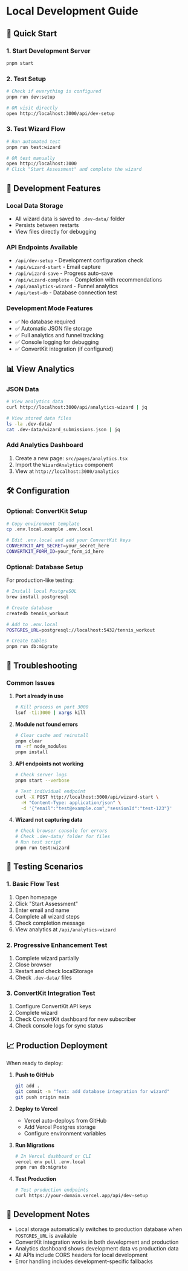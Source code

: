 # Local Development Guide

## 🚀 Quick Start

### 1. Start Development Server
```bash
pnpm start
```

### 2. Test Setup
```bash
# Check if everything is configured
pnpm run dev:setup

# OR visit directly
open http://localhost:3000/api/dev-setup
```

### 3. Test Wizard Flow
```bash
# Run automated test
pnpm run test:wizard

# OR test manually
open http://localhost:3000
# Click "Start Assessment" and complete the wizard
```

## 🔧 Development Features

### Local Data Storage
- All wizard data is saved to `.dev-data/` folder
- Persists between restarts
- View files directly for debugging

### API Endpoints Available
- `/api/dev-setup` - Development configuration check
- `/api/wizard-start` - Email capture
- `/api/wizard-save` - Progress auto-save
- `/api/wizard-complete` - Completion with recommendations
- `/api/analytics-wizard` - Funnel analytics
- `/api/test-db` - Database connection test

### Development Mode Features
- ✅ No database required
- ✅ Automatic JSON file storage
- ✅ Full analytics and funnel tracking
- ✅ Console logging for debugging
- ✅ ConvertKit integration (if configured)

## 📊 View Analytics

### JSON Data
```bash
# View analytics data
curl http://localhost:3000/api/analytics-wizard | jq

# View stored data files
ls -la .dev-data/
cat .dev-data/wizard_submissions.json | jq
```

### Add Analytics Dashboard
1. Create a new page: `src/pages/analytics.tsx`
2. Import the `WizardAnalytics` component
3. View at `http://localhost:3000/analytics`

## 🛠️ Configuration

### Optional: ConvertKit Setup
```bash
# Copy environment template
cp .env.local.example .env.local

# Edit .env.local and add your ConvertKit keys
CONVERTKIT_API_SECRET=your_secret_here
CONVERTKIT_FORM_ID=your_form_id_here
```

### Optional: Database Setup
For production-like testing:
```bash
# Install local PostgreSQL
brew install postgresql

# Create database
createdb tennis_workout

# Add to .env.local
POSTGRES_URL=postgresql://localhost:5432/tennis_workout

# Create tables
pnpm run db:migrate
```

## 🐛 Troubleshooting

### Common Issues

1. **Port already in use**
   ```bash
   # Kill process on port 3000
   lsof -ti:3000 | xargs kill
   ```

2. **Module not found errors**
   ```bash
   # Clear cache and reinstall
   pnpm clear
   rm -rf node_modules
   pnpm install
   ```

3. **API endpoints not working**
   ```bash
   # Check server logs
   pnpm start --verbose
   
   # Test individual endpoint
   curl -X POST http://localhost:3000/api/wizard-start \
     -H "Content-Type: application/json" \
     -d '{"email":"test@example.com","sessionId":"test-123"}'
   ```

4. **Wizard not capturing data**
   ```bash
   # Check browser console for errors
   # Check .dev-data/ folder for files
   # Run test script
   pnpm run test:wizard
   ```

## 🎯 Testing Scenarios

### 1. Basic Flow Test
1. Open homepage
2. Click "Start Assessment"
3. Enter email and name
4. Complete all wizard steps
5. Check completion message
6. View analytics at `/api/analytics-wizard`

### 2. Progressive Enhancement Test
1. Complete wizard partially
2. Close browser
3. Restart and check localStorage
4. Check `.dev-data/` files

### 3. ConvertKit Integration Test
1. Configure ConvertKit API keys
2. Complete wizard
3. Check ConvertKit dashboard for new subscriber
4. Check console logs for sync status

## 📈 Production Deployment

When ready to deploy:

1. **Push to GitHub**
   ```bash
   git add .
   git commit -m "feat: add database integration for wizard"
   git push origin main
   ```

2. **Deploy to Vercel**
   - Vercel auto-deploys from GitHub
   - Add Vercel Postgres storage
   - Configure environment variables

3. **Run Migrations**
   ```bash
   # In Vercel dashboard or CLI
   vercel env pull .env.local
   pnpm run db:migrate
   ```

4. **Test Production**
   ```bash
   # Test production endpoints
   curl https://your-domain.vercel.app/api/dev-setup
   ```

## 📝 Development Notes

- Local storage automatically switches to production database when `POSTGRES_URL` is available
- ConvertKit integration works in both development and production
- Analytics dashboard shows development data vs production data
- All APIs include CORS headers for local development
- Error handling includes development-specific fallbacks